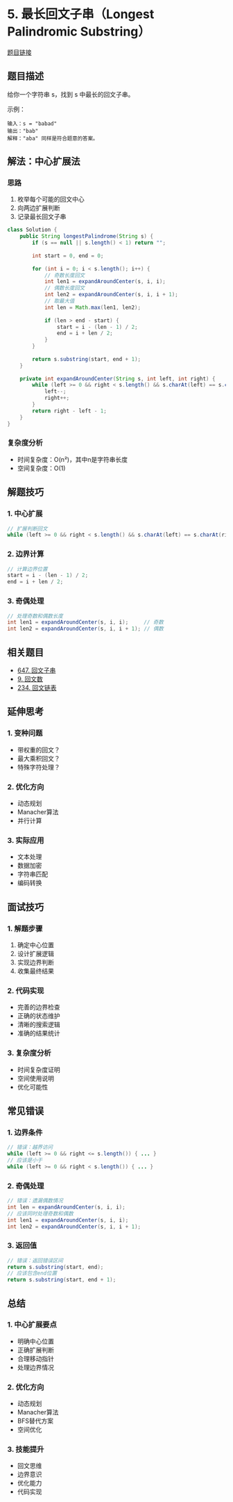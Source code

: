 # 5. 最长回文子串（Longest Palindromic Substring）

[题目链接](https://leetcode.com/problems/longest-palindromic-substring/)

## 题目描述
给你一个字符串 s，找到 s 中最长的回文子串。

示例：
```
输入：s = "babad"
输出："bab"
解释："aba" 同样是符合题意的答案。
```

## 解法：中心扩展法

### 思路
1. 枚举每个可能的回文中心
2. 向两边扩展判断
3. 记录最长回文子串

```java
class Solution {
    public String longestPalindrome(String s) {
        if (s == null || s.length() < 1) return "";
        
        int start = 0, end = 0;
        
        for (int i = 0; i < s.length(); i++) {
            // 奇数长度回文
            int len1 = expandAroundCenter(s, i, i);
            // 偶数长度回文
            int len2 = expandAroundCenter(s, i, i + 1);
            // 取最大值
            int len = Math.max(len1, len2);
            
            if (len > end - start) {
                start = i - (len - 1) / 2;
                end = i + len / 2;
            }
        }
        
        return s.substring(start, end + 1);
    }
    
    private int expandAroundCenter(String s, int left, int right) {
        while (left >= 0 && right < s.length() && s.charAt(left) == s.charAt(right)) {
            left--;
            right++;
        }
        return right - left - 1;
    }
}
```

### 复杂度分析
- 时间复杂度：O(n²)，其中n是字符串长度
- 空间复杂度：O(1)

## 解题技巧

### 1. 中心扩展
```java
// 扩展判断回文
while (left >= 0 && right < s.length() && s.charAt(left) == s.charAt(right)) { ... }
```

### 2. 边界计算
```java
// 计算边界位置
start = i - (len - 1) / 2;
end = i + len / 2;
``` 

### 3. 奇偶处理
```java
// 处理奇数和偶数长度
int len1 = expandAroundCenter(s, i, i);     // 奇数
int len2 = expandAroundCenter(s, i, i + 1); // 偶数
``` 

## 相关题目
- [647. 回文子串](https://leetcode.com/problems/palindromic-substrings/)
- [9. 回文数](https://leetcode.com/problems/palindrome-number/)
- [234. 回文链表](https://leetcode.com/problems/palindrome-linked-list/)

## 延伸思考

### 1. 变种问题
- 带权重的回文？
- 最大乘积回文？
- 特殊字符处理？

### 2. 优化方向
- 动态规划
- Manacher算法
- 并行计算

### 3. 实际应用
- 文本处理
- 数据加密
- 字符串匹配
- 编码转换

## 面试技巧

### 1. 解题步骤
1. 确定中心位置
2. 设计扩展逻辑
3. 实现边界判断
4. 收集最终结果

### 2. 代码实现
- 完善的边界检查
- 正确的状态维护
- 清晰的搜索逻辑
- 准确的结果统计

### 3. 复杂度分析
- 时间复杂度证明
- 空间使用说明
- 优化可能性

## 常见错误

### 1. 边界条件
```java
// 错误：越界访问
while (left >= 0 && right <= s.length()) { ... }
// 应该是小于
while (left >= 0 && right < s.length()) { ... }
```

### 2. 奇偶处理
```java
// 错误：遗漏偶数情况
int len = expandAroundCenter(s, i, i);
// 应该同时处理奇数和偶数
int len1 = expandAroundCenter(s, i, i);
int len2 = expandAroundCenter(s, i, i + 1);
```

### 3. 返回值
```java
// 错误：返回错误区间
return s.substring(start, end);
// 应该包含end位置
return s.substring(start, end + 1);
```

## 总结

### 1. 中心扩展要点
- 明确中心位置
- 正确扩展判断
- 合理移动指针
- 处理边界情况

### 2. 优化方向
- 动态规划
- Manacher算法
- BFS替代方案
- 空间优化

### 3. 技能提升
- 回文思维
- 边界意识
- 优化能力
- 代码实现
